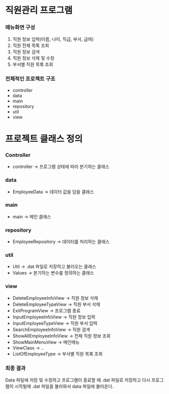 # 직원관리 프로그램

### 메뉴화면 구성
1. 직원 정보 입력(이름, 나이, 직급, 부서, 급여)
2. 직원 전체 목록 조회
3. 직원 정보 검색
4. 직원 정보 삭제 및 수정
5. 부서별 직원 목록 조회


### 전체적인 프로젝트 구조
- controller
- data
- main
- repository
- util
- view

# 프로젝트 클래스 정의

### Controller
- controller -> 프로그램 상태에 따라 분기하는 클래스

### data
- EmployeeData -> 데이터 값을 담을 클래스

### main
- main -> 메인 클래스

### repository
- EmployeeRepository -> 데이터를 처리하는 클래스

### util
- Util -> .dat 파일로 저장하고 불러오는 클래스
- Values -> 분기하는 변수를 정의하는 클래스

### view
- DeleteEmployeeInfoView -> 직원 정보 삭제
- DeleteEmployeeTypeView -> 직원 부서 삭제
- ExitProgramView -> 프로그램 종료
- InputEmployeeInfoView -> 직원 정보 입력
- InputEmployeeTypeView -> 직원 부서 입력
- SearchEmployeeInfoView -> 직원 검색
- ShowAllEmployeeInfoView -> 전체 직원 정보 조회
- ShowMainMenuView -> 메인메뉴 
- ViewClass -> ..
- ListOfEmployeeType -> 부서별 직원 목록 조회


### 최종 결과
Data 파일에 저장 및 수정하고
프로그램이 종료할 때 .dat 파일로 저장하고  다시 프로그램이 시작될때
.dat 파일을 불러와서 data 파일에 불러온다.


